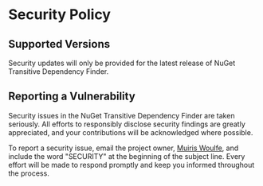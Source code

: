 # Security Policy

<!-- © Muiris Woulfe. Licensed under the MIT License. -->

## Supported Versions

Security updates will only be provided for the latest release of NuGet
Transitive Dependency Finder.

## Reporting a Vulnerability

Security issues in the NuGet Transitive Dependency Finder are taken seriously.
All efforts to responsibly disclose security findings are greatly appreciated,
and your contributions will be acknowledged where possible.

To report a security issue, email the project owner, [Muiris Woulfe][email], and
include the word "SECURITY" at the beginning of the subject line. Every effort
will be made to respond promptly and keep you informed throughout the process.

<!-- References -->

[email]: mailto:mw.github@outlook.com?subject=SECURITY:%20NuGet%20Transitive%20Dependency%20Finder
